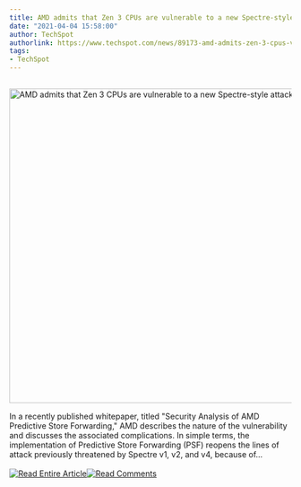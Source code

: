 ```yaml
---
title: AMD admits that Zen 3 CPUs are vulnerable to a new Spectre-style attack
date: "2021-04-04 15:58:00"
author: TechSpot
authorlink: https://www.techspot.com/news/89173-amd-admits-zen-3-cpus-vulnerable-new-spectre.html
tags:
- TechSpot
---
```

<a href="https://www.techspot.com/news/89173-amd-admits-zen-3-cpus-vulnerable-new-spectre.html" target="_blank"><img src="https://static.techspot.com/images2/news/ts3_thumbs/2021/04/2021-04-04-ts3_thumbs-5fe.jpg" width="800" height="560" style="padding: 15px 0" title="AMD admits that Zen 3 CPUs are vulnerable to a new Spectre-style attack" /></a><br />In a recently published whitepaper, titled "Security Analysis of AMD Predictive Store Forwarding," AMD describes the nature of the vulnerability and discusses the associated complications. In simple terms, the implementation of Predictive Store Forwarding (PSF) reopens the lines of attack previously threatened by Spectre v1, v2, and v4, because of...<br /><br /><a href="https://www.techspot.com/news/89173-amd-admits-zen-3-cpus-vulnerable-new-spectre.html"><img src="https://static.techspot.com/images/rss/rss_buttons_01.png" border="0" alt="Read Entire Article" /></a><a href="https://www.techspot.com/news/89173-amd-admits-zen-3-cpus-vulnerable-new-spectre.html#comments"><img src="https://static.techspot.com/images/rss/rss_buttons_02.png" border="0" alt="Read Comments" /></a><br /><br />